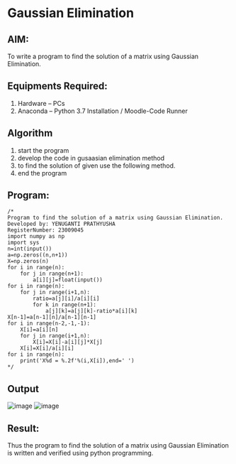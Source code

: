 # Gaussian Elimination

## AIM:
To write a program to find the solution of a matrix using Gaussian Elimination.

## Equipments Required:
1. Hardware – PCs
2. Anaconda – Python 3.7 Installation / Moodle-Code Runner

## Algorithm
1. start the program
2. develop the code in gusaasian elimination method
3. to find the solution of given use the following method.
4. end the program 

## Program:
```
/*
Program to find the solution of a matrix using Gaussian Elimination.
Developed by: YENUGANTI PRATHYUSHA
RegisterNumber: 23009045
import numpy as np
import sys
n=int(input())
a=np.zeros((n,n+1))
X=np.zeros(n)
for i in range(n):
    for j in range(n+1):
        a[i][j]=float(input())
for i in range(n):
    for j in range(i+1,n):
        ratio=a[j][i]/a[i][i]
        for k in range(n+1):
            a[j][k]=a[j][k]-ratio*a[i][k]
X[n-1]=a[n-1][n]/a[n-1][n-1]
for i in range(n-2,-1,-1):
    X[i]=a[i][n]
    for j in range(i+1,n):
        X[i]=X[i]-a[i][j]*X[j]
    X[i]=X[i]/a[i][i]
for i in range(n):
    print('X%d = %.2f'%(i,X[i]),end=' ')
*/
```

## Output
![image](https://github.com/prathyusharavi/Gaussian/assets/147474424/3dc7b290-89bc-4e2c-a1fc-4880ff757b05)
![image](https://github.com/prathyusharavi/Gaussian/assets/147474424/55a08e8a-fa20-46f7-b378-3bf08a6b4e01)






## Result:
Thus the program to find the solution of a matrix using Gaussian Elimination is written and verified using python programming.

